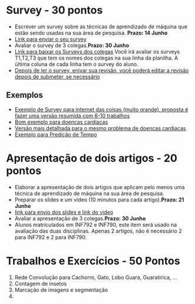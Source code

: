 # Survey - 30 pontos

* Escrever um survey sobre as técnicas de aprendizado de máquina que estão sendo usadas na sua área de pesquisa. **Prazo: 14 Junho**
* [Link para enviar o seu survey](https://forms.gle/bv6PinW1QpiigJo86)
* Avaliar o survey de 3 colegas.**Prazo: 30 Junho**
* [Link para baixar os Surveys dos colegas](https://docs.google.com/spreadsheets/d/12NYRhRxRLziG5eGRRTn9BSD5SuKFmOsbue1ero4aQ-g/edit?usp=sharing)
Você irá avaliar os surveys T1,T2,T3 que tem os nomes dos colegas na sua linha da planilha. A última coluna de cada linha tem o survey do aluno.
* [Depois de ler o survey, enivar sua revisão, você poderá editar a revisão depois de submeter, se necessário](https://forms.gle/9Cdm8CZWidKq2CFY6)

## Exemplos
* [Exemplo de Survey para internet das coisas (muito grande), proposta é fazer uma versão resumida com 6-10 trabalhos](https://www.sciencedirect.com/science/article/pii/S235286481730247X)
* [Bom exemplo para doencas cardíacas](https://www.researchgate.net/profile/V-V-Ramalingam/publication/325116774_Heart_disease_prediction_using_machine_learning_techniques_A_survey/links/5d48560a299bf1995b68266f/Heart-disease-prediction-using-machine-learning-techniques-A-survey.pdf)
* [Versão mais detalhada para o mesmo problema de doencas cardíacas](https://dl.acm.org/doi/abs/10.1145/3318299.3318343?casa_token=91bJshT3se0AAAAA%3AohsxP5sZ0XnjEIApZJB7jO4Irt-rgijI0jN2M_OASv-wSZxpfZkPrmVR4DOStvxb4Jypn2ZhDg-vCQ)
* [Exemplo para Predição de Tempo](https://ieeexplore.ieee.org/stamp/stamp.jsp?arnumber=8819643&casa_token=4mL2mW-NzXwAAAAA:CcKh6HInSUJ3Gjnb1i7altZhdLvKZBkq3jUex3Dk_RkWCRJvCN7FXfOMVq4sSbc5jrepQZayd6s&tag=1)



# Apresentação de dois artigos - 20 pontos

* Elaborar a apresentação de dois artigos que aplicam pelo menos uma técnica de aprendizado de máquina na sua área de pesquisa.
* Preparar os slides e um vídeo (10 minutos para cada artigo).**Prazo: 21 Junho**
* [link para envio dos slides e link do video](https://forms.gle/rUdnDvUpSgNtasxS9)
* Avaliar a apresentação de 3 colegas.**Prazo: 30 Junho**
* Alunos matriculados em INF792 e INF790, este item será usado na avaliação das duas disciplinas. Apenas 2 artigos, não é necessário 2 para INF792 e 2 para INF790.


# Trabalhos e Exercícios  - 50 Pontos

1. Rede Convolução para Cachorro, Gato, Lobo Guara, Guaratirica, ...
2. Contagem de insetos
3. Marcação de imagens e segmentação
4. 


